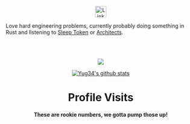 <!-- <h1 align="center">Hi there! 👋</h1> -->

<p align="center">
  <a href="https://www.linkedin.com/in/yug-gajjar-34222b18b/" > 
    <img align="center" alt="Linkedin" width="30px" src="https://img.icons8.com/color/48/000000/linkedin.png" />
  </a>
</p>

Love hard engineering problems, currently probably doing something in Rust and listening to [Sleep Token](https://www.youtube.com/watch?v=nVE1ziLuSNg) or [Architects](https://www.youtube.com/watch?v=h82045Ld6ak).

<!-- 
  <p align="center">
    Learn more about me 
    <a href="https://portfolio-new-yug34.vercel.app/" target="_blank">
      here!
    </a>
  </p>
-->


<br/>
<br/>
<p align="center">
  <a href="https://github.com/Yug34" class="rich-diff-level-one">
    <img align="center" src="https://github-readme-stats.vercel.app/api/top-langs/?username=Yug34&theme=dark&hide=pug,batchfile,powershell,javascript,css,html,tex,jupyter%20notebook&layout=compact">
  </a>
</p>

<p align="center">
  <a href="https://github.com/Yug34" class="rich-diff-level-one">
    <img align="center" src="https://github-readme-stats.vercel.app/api?username=Yug34&count_private=true&show_icons=true&theme=dark&line_height=27" alt="Yug34's github stats"/>
  </a>
</p>

<h1 align="center">Profile Visits</h1>
<h4 align="center">These are rookie numbers, we gotta pump those up!</h4>

<p align="center">
  <img src="https://profile-counter.glitch.me/Yug34/count.svg" alt="" />
</p>


